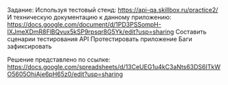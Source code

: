 Задание:
Используя тестовый стенд: https://api-qa.skillbox.ru/practice2/
И техническую документацию к данному приложению: https://docs.google.com/document/d/1PD3PSSompH-IXJmeXDmR8FlBQvux5kSP9rpsqr8G5Yk/edit?usp=sharing
Составить сценарии тестирования API
Протестировать приложение
Баги зафиксировать

Решение представлено по ссылке: https://docs.google.com/spreadsheets/d/13CeUEG1u4kC3aNts63DS6ITkWO5605OhiAje6pH65z0/edit?usp=sharing